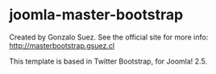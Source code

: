 joomla-master-bootstrap
=======================
Created by Gonzalo Suez. See the official site for more info: http://masterbootstrap.gsuez.cl

This template is based in Twitter Bootstrap, for Joomla! 2.5.
